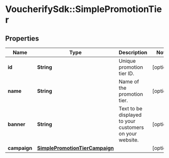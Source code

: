 # VoucherifySdk::SimplePromotionTier

## Properties

| Name | Type | Description | Notes |
| ---- | ---- | ----------- | ----- |
| **id** | **String** | Unique promotion tier ID. | [optional] |
| **name** | **String** | Name of the promotion tier. | [optional] |
| **banner** | **String** | Text to be displayed to your customers on your website. | [optional] |
| **campaign** | [**SimplePromotionTierCampaign**](SimplePromotionTierCampaign.md) |  | [optional] |

